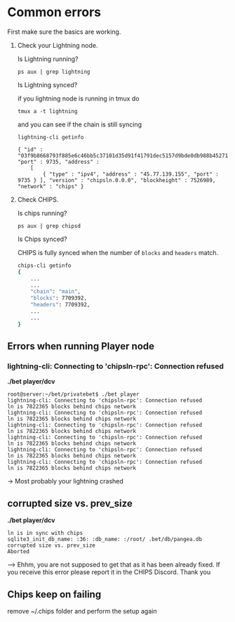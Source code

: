 # Common errors

First make sure the basics are working.

1. Check your Lightning node.

    Is Lightning running?

    `ps aux | grep lightning`


    Is Lightning synced?

    if you lightning node is running in tmux do

    ```
    tmux a -t lightning
    ```

    and you can see if the chain is still syncing




    ```
    lightning-cli getinfo

    { "id" : "03f9b8668793f885e6c46bb5c37101d35d91f41791dec5157d9bde0db988b45271", "port" : 9735, "address" :
        [
            { "type" : "ipv4", "address" : "45.77.139.155", "port" : 9735 } ], "version" : "chipsln.0.0.0", "blockheight" : 7526989, "network" : "chips" }
    ```


2. Check CHIPS.

    Is chips running?

    `ps aux | grep chipsd`


    Is Chips synced?
    
    CHIPS is fully synced when the number of `blocks` and `headers` match.

    ```bash
    chips-cli getinfo
    {
        ...
        ...
        "chain": "main",
        "blocks": 7709392,
        "headers": 7709392,
        ...
        ...
    } 
    ```


## Errors when running Player node

### lightning-cli: Connecting to 'chipsln-rpc': Connection refused

**./bet player/dcv**

```
root@server:~/bet/privatebet$ ./bet player
lightning-cli: Connecting to 'chipsln-rpc': Connection refused
ln is 7822365 blocks behind chips network
lightning-cli: Connecting to 'chipsln-rpc': Connection refused
ln is 7822365 blocks behind chips network
lightning-cli: Connecting to 'chipsln-rpc': Connection refused
ln is 7822365 blocks behind chips network
lightning-cli: Connecting to 'chipsln-rpc': Connection refused
ln is 7822365 blocks behind chips network
lightning-cli: Connecting to 'chipsln-rpc': Connection refused
ln is 7822365 blocks behind chips network
lightning-cli: Connecting to 'chipsln-rpc': Connection refused
ln is 7822365 blocks behind chips network
```

-> Most probably your lightning crashed

## corrupted size vs. prev_size

**./bet player/dcv**

```
ln is in sync with chips
sqlite3_init_db_name: :36: :db_name: :/root/ .bet/db/pangea.db
corrupted size vs. prev_size
Aborted
```

--> Ehhm, you are not supposed to get that as it has been already fixed. If you receive this error please report it in the CHIPS Discord. Thank you

## Chips keep on failing

remove ~/.chips folder and perform the setup again

